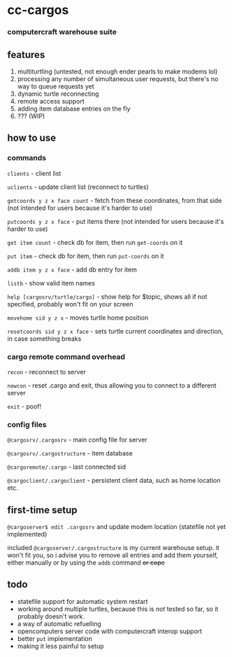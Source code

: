 # cc-cargos

### computercraft warehouse suite

## features

1. multiturtling (untested, not enough ender pearls to make modems lol)
2. processing any number of simultaneous user requests, but there's no way to queue requests yet
3. dynamic turtle reconnecting
4. remote access support
5. adding item database entries on the fly
6. ??? (WIP)

## how to use

### commands

`clients` - client list

`uclients` - update client list (reconnect to turtles)

`getcoords y z x face count` - fetch from these coordinates, from that side (not intended for users because it's harder to use)

`putcoords y z x face` - put items there (not intended for users because it's harder to use)

`get item count` - check db for item, then run `get-coords` on it

`put item` - check db for item, then run `put-coords` on it

`addb item y z x face` - add db entry for item

`listb` - show valid item names

`help [cargosrv/turtle/cargo]` - show help for $topic, shows all if not specified, probably won't fit on your screen

`movehome sid y z x` - moves turtle home position

`resetcoords sid y z x face` - sets turtle current coordinates and direction, in case something breaks

### cargo remote command overhead

`recon` - reconnect to server

`newcon` - reset .cargo and exit, thus allowing you to connect to a different server

`exit` - poof!


### config files

`@cargosrv/.cargosrv` - main config file for server

`@cargosrv/.cargostructure` - item database

`@cargoremote/.cargo` - last connected sid

`@cargoclient/.cargoclient` - persistent client data, such as home location etc.

## first-time setup

`@cargoserver$ edit .cargosrv` and update modem location (statefile not yet implemented)

included `@cargoserver/.cargostructure` is my current warehouse setup. it won't fit you, so i advise you to remove all entries and add them yourself, either manually or by using the `addb` command ~~or cope~~

## todo

* statefile support for automatic system restart
* working around multiple turtles, because this is *not* tested so far, so it probably doesn't work.
* a way of automatic refuelling
* opencomputers server code with computercraft interop support
* better `put` implementation
* making it less painful to setup
